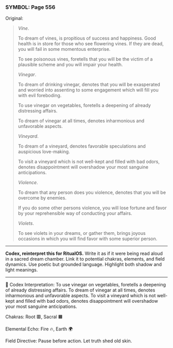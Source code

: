 ### SYMBOL: Page 556

Original:
> _Vine_.
> 
> 
> To dream of vines, is propitious of success and happiness.
> Good health is in store for those who see flowering vines.
> If they are dead, you will fail in some momentous enterprise.
> 
> 
> To see poisonous vines, foretells that you will be the victim
> of a plausible scheme and you will impair your health.
> 
> 
> _Vinegar_.
> 
> 
> To dream of drinking vinegar, denotes that you will be exasperated
> and worried into assenting to some engagement which will fill you
> with evil foreboding.
> 
> 
> To use vinegar on vegetables, foretells a deepening of
> already distressing affairs.
> 
> 
> To dream of vinegar at all times, denotes inharmonious
> and unfavorable aspects.
> 
> 
> _Vineyard_.
> 
> 
> To dream of a vineyard, denotes favorable speculations
> and auspicious love-making.
> 
> 
> To visit a vineyard which is not well-kept and filled with bad odors,
> denotes disappointment will overshadow your most sanguine anticipations.
> 
> 
> _Violence_.
> 
> 
> To dream that any person does you violence, denotes that you
> will be overcome by enemies.
> 
> 
> If you do some other persons violence, you will lose fortune and favor
> by your reprehensible way of conducting your affairs.
> 
> 
> _Violets_.
> 
> 
> To see violets in your dreams, or gather them, brings joyous occasions
> in which you will find favor with some superior person.

---

**Codex, reinterpret this for RitualOS.**
Write it as if it were being read aloud in a sacred dream chamber.
Link it to potential chakras, elements, and field dynamics.
Use poetic but grounded language.
Highlight both shadow and light meanings.

---

🔁 Codex Interpretation:
To use vinegar on vegetables, foretells a deepening of already distressing affairs. To dream of vinegar at all times, denotes inharmonious and unfavorable aspects. To visit a vineyard which is not well-kept and filled with bad odors, denotes disappointment will overshadow your most sanguine anticipations.

Chakras: Root 🟥, Sacral 🟧

Elemental Echo: Fire 🔥, Earth 🌍

Field Directive: Pause before action. Let truth shed old skin.
